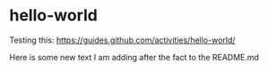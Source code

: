 # hello-world
Testing this: https://guides.github.com/activities/hello-world/

Here is some new text I am adding after the fact to the README.md
